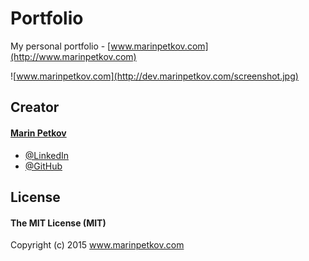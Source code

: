 # Portfolio
My personal portfolio - [www.marinpetkov.com](http://www.marinpetkov.com)

![www.marinpetkov.com](http://dev.marinpetkov.com/screenshot.jpg)

## Creator
#### [Marin Petkov](http://www.marinpetkov.com)
- [@LinkedIn](https://www.linkedin.com/in/mpetkov)
- [@GitHub](https://github.com/mpetkov)


## License
#### The MIT License (MIT)
Copyright (c) 2015 www.marinpetkov.com
